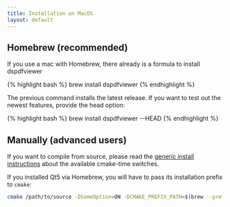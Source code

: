 ```yaml
---
title: Installation on MacOS
layout: default
---
```


## Homebrew (recommended)
If you use a mac with Homebrew, there already is a formula to install
dspdfviewer

{% highlight bash %}
brew install dspdfviewer
{% endhighlight %}

The previous command installs the latest release. If you want to test out the
newest features, provide the head option:

{% highlight bash %}
brew install dspdfviewer --HEAD
{% endhighlight %}

## Manually (advanced users)

If you want to compile from source, please read the
[generic install instructions](/installation/) about
the available cmake-time switches.

If you installed Qt5 via Homebrew, you will have
to pass its installation prefix to `cmake`:

```bash
cmake /path/to/source -DSomeOption=ON -DCMAKE_PREFIX_PATH=$(brew --prefix qt5)
```
